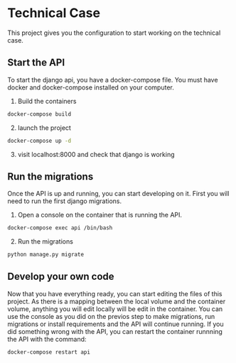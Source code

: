 # Technical Case

This project gives you the configuration to start working on the technical case.

## Start the API

To start the django api, you have a docker-compose file. You must have docker and docker-compose installed on your computer.

1. Build the containers
```bash
docker-compose build
```
2. launch the project
```bash
docker-compose up -d
```
3. visit localhost:8000 and check that django is working


## Run the migrations

Once the API is up and running, you can start developing on it.
First you will need to run the first django migrations.
1. Open a console on the container that is running the API.
```bash
docker-compose exec api /bin/bash
```
2. Run the migrations
```bash
python manage.py migrate
```

## Develop your own code

Now that you have everything ready, you can start editing the files of this project. As there is a mapping between the local volume and the container volume, anything you will edit locally will be edit in the container. You can use the console as you did on the previos step to make migrations, run migrations or install requirements and the API will continue running. If you did something wrong with the API, you can restart the container runnning the API with the command:
```bash
docker-compose restart api
```